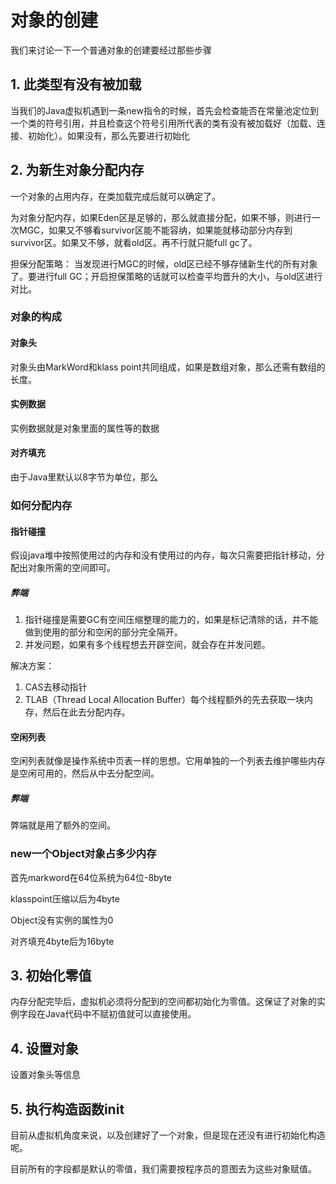 # 对象的创建
我们来讨论一下一个普通对象的创建要经过那些步骤

## 1. 此类型有没有被加载
当我们的Java虚拟机遇到一条new指令的时候，首先会检查能否在常量池定位到一个类的符号引用，并且检查这个符号引用所代表的类有没有被加载好（加载、连接、初始化）。如果没有，那么先要进行初始化

## 2. 为新生对象分配内存

一个对象的占用内存，在类加载完成后就可以确定了。

为对象分配内存，如果Eden区是足够的，那么就直接分配，如果不够，则进行一次MGC，如果又不够看survivor区能不能容纳，如果能就移动部分内存到survivor区。如果又不够，就看old区。再不行就只能full gc了。

担保分配策略：
当发现进行MGC的时候，old区已经不够存储新生代的所有对象了。要进行full GC；开启担保策略的话就可以检查平均晋升的大小，与old区进行对比。

### 对象的构成

#### 对象头
对象头由MarkWord和klass point共同组成，如果是数组对象，那么还需有数组的长度。
#### 实例数据
实例数据就是对象里面的属性等的数据
#### 对齐填充
由于Java里默认以8字节为单位，那么

### 如何分配内存
#### 指针碰撞
假设java堆中按照使用过的内存和没有使用过的内存，每次只需要把指针移动，分配出对象所需的空间即可。
##### 弊端
1. 指针碰撞是需要GC有空间压缩整理的能力的，如果是标记清除的话，并不能做到使用的部分和空闲的部分完全隔开。
2. 并发问题，如果有多个线程想去开辟空间，就会存在并发问题。

解决方案：
1. CAS去移动指针
2. TLAB（Thread Local Allocation Buffer）每个线程额外的先去获取一块内存，然后在此去分配内存。
#### 空闲列表
空闲列表就像是操作系统中页表一样的思想。它用单独的一个列表去维护哪些内存是空闲可用的，然后从中去分配空间。
##### 弊端
弊端就是用了额外的空间。

### new一个Object对象占多少内存
首先markword在64位系统为64位-8byte 

klasspoint压缩以后为4byte

Object没有实例的属性为0

对齐填充4byte后为16byte
## 3. 初始化零值
内存分配完毕后，虚拟机必须将分配到的空间都初始化为零值。这保证了对象的实例字段在Java代码中不赋初值就可以直接使用。

## 4. 设置对象
设置对象头等信息

## 5. 执行构造函数init
目前从虚拟机角度来说，以及创建好了一个对象，但是现在还没有进行初始化构造呢。

目前所有的字段都是默认的零值，我们需要按程序员的意图去为这些对象赋值。